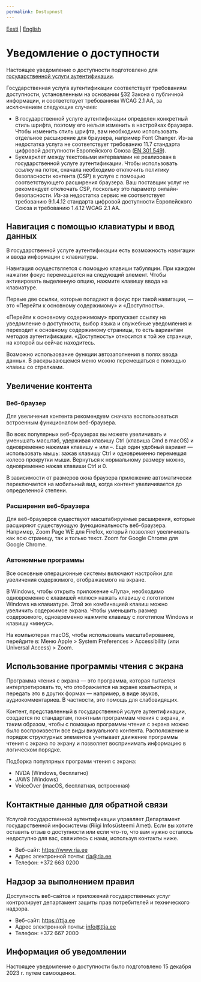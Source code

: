 ```yaml
---
permalink: Dostupnost
---
```

[Eesti](https://e-gov.github.io/TARA-Doku/Ligipaasetavus) | [English](https://e-gov.github.io/TARA-Doku/Accessibility)

# Уведомление о доступности
Настоящее уведомление о доступности подготовлено для [государственной услуги аутентификации](https://www.ria.ee/ru/gosudarstvennaya-infosistema/eid-i-udostoveritelnye-uslugi/centralizovannye-uslugi-autentifikacii#tara).

Государственная услуга аутентификации соответствует требованиям доступности, установленным на основании §32 Закона о публичной информации, и соответствует требованиям WCAG 2.1 AA, за исключением следующих случаев:

- В государственной услуге аутентификации определен конкретный стиль шрифта, поэтому его нельзя изменить в настройках браузера. Чтобы изменить стиль шрифта, вам необходимо использовать отдельное расширение для браузера, например Font Changer. Из-за недостатка услуга не соответствует требованию 11.7 стандарта цифровой доступности Европейского Союза ([EN 301 549](https://www.etsi.org/deliver/etsi_en/301500_301599/301549/03.02.01_60/en_301549v030201p.pdf)).
- Букмарклет между текстовыми интервалами не реализован в государственной услуге аутентификации. Чтобы использовать ссылку на поток, сначала необходимо отключить политику безопасности контента (CSP) в услуге с помощью соответствующего расширения браузера. Ваш поставщик услуг не рекомендует отключать CSP, поскольку это параметр онлайн-безопасности. Из-за недостатка сервис не соответствует требованию 9.1.4.12 стандарта цифровой доступности Европейского Союза и требованию 1.4.12 WCAG 2.1 AA.

## Навигация с помощью клавиатуры и ввод данных
В государственной услуге аутентификации есть возможность навигации и ввода информации с клавиатуры.

Навигация осуществляется с помощью клавиши табуляции. При каждом нажатии фокус перемещается на следующий элемент. Чтобы активировать выделенную опцию, нажмите клавишу ввода на клавиатуре.

Первые две ссылки, которые попадают в фокус при такой навигации, — это «Перейти к основному содержимому» и «Доступность».

«Перейти к основному содержимому» пропускает ссылку на уведомление о доступности, выбор языка и служебные уведомления и переходит к основному содержимому страницы, то есть вариантам методов аутентификации. «Доступность» относится к той же странице, на которой вы сейчас находитесь.

Возможно использование функции автозаполнения в полях ввода данных. В раскрывающемся меню можно перемещаться с помощью клавиш со стрелками.

## Увеличение контента
### Веб-браузер
Для увеличения контента рекомендуем сначала воспользоваться встроенным функционалом веб-браузера.

Во всех популярных веб-браузерах вы можете увеличивать и уменьшать масштаб, удерживая клавишу Ctrl (клавиша Cmd в macOS) и одновременно нажимая клавишу + или –. Еще один удобный вариант — использовать мышь: зажав клавишу Ctrl и одновременно перемещая колесо прокрутки мыши. Вернуться к нормальному размеру можно, одновременно нажав клавиши Ctrl и 0.

В зависимости от размеров окна браузера приложение автоматически переключается на мобильный вид, когда контент увеличивается до определенной степени.

### Расширения веб-браузера
Для веб-браузеров существуют масштабируемые расширения, которые расширяют существующую функциональность веб-браузера. Например, Zoom Page WE для Firefox, который позволяет увеличивать как всю страницу, так и только текст. Zoom for Google Chrome для Google Chrome.

### Автономные программы
Все основные операционные системы включают настройки для увеличения содержимого, отображаемого на экране.

В Windows, чтобы открыть приложение «Лупа», необходимо одновременно с клавишей «плюс» нажать клавишу с логотипом Windows на клавиатуре. Этой же комбинацией клавиш можно увеличить содержимое экрана. Чтобы уменьшить размер содержимого, одновременно нажмите клавишу с логотипом Windows и клавишу «минус».

На компьютерах macOS, чтобы использовать масштабирование, перейдите в: Меню Apple > System Preferences > Accessibility (или Universal Access) > Zoom.

## Использование программы чтения с экрана
Программа чтения с экрана — это программа, которая пытается интерпретировать то, что отображается на экране компьютера, и передать это в других формах — например, в виде звуков, аудиокомментариев. В частности, это помощь для слабовидящих.

Контент, представленный в государственной услуге аутентификации, создается по стандартам, понятным программам чтения с экрана, и таким образом, чтобы с помощью программы чтения с экрана можно было воспроизвести все виды визуального контента. Расположение и порядок структурных элементов учитывает движение программы чтения с экрана по экрану и позволяет воспринимать информацию в логическом порядке.

Подборка популярных программ чтения с экрана:

- NVDA (Windows, бесплатно)
- JAWS (Windows)
- VoiceOver (macOS, бесплатная, встроенная)

## Контактные данные для обратной связи
Услугой государственной аутентификации управляет Департамент государственной инфосистемы (Riigi Infosüsteemi Amet). Если вы хотите оставить отзыв о доступности или если что-то, что вам нужно осталось недоступно для вас, свяжитесь с нами, используя контакты ниже.
- Веб-сайт: https://www.ria.ee
- Адрес электронной почты: ria@ria.ee
- Телефон: +372 663 0200

## Надзор за выполнением правил
Доступность веб-сайтов и приложений государственных услуг контролирует департамент защиты прав потребителей и технического надзора.
- Веб-сайт: https://ttja.ee
- Адрес электронной почты: info@ttja.ee
- Телефон: +372 667 2000

## Информация об уведомлении
Настоящее уведомление о доступности было подготовлено 15 декабря 2023 г. путем самооценки.
